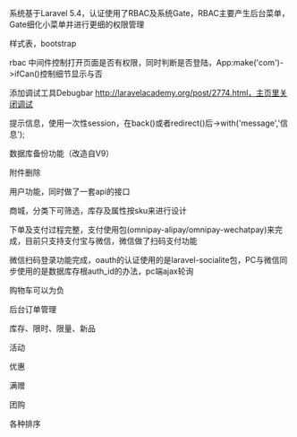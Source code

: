 系统基于Laravel 5.4，认证使用了RBAC及系统Gate，RBAC主要产生后台菜单，Gate细化小菜单并进行更细的权限管理

样式表，bootstrap

rbac 中间件控制打开页面是否有权限，同时判断是否登陆，App:make('com')->ifCan()控制细节显示与否

添加调试工具Debugbar http://laravelacademy.org/post/2774.html，主页里关闭调试

提示信息，使用一次性session，在back()或者redirect()后->with('message','信息');

数据库备份功能（改造自V9）

附件删除

用户功能，同时做了一套api的接口

商城，分类下可筛选，库存及属性按sku来进行设计

下单及支付过程完整，支付使用包(omnipay-alipay/omnipay-wechatpay)来完成，目前只支持支付宝与微信，微信做了扫码支付功能

微信扫码登录功能完成，oauth的认证使用的是laravel-socialite包，PC与微信同步使用的是数据库存根auth_id的办法，pc端ajax轮询

购物车可以为负

后台订单管理

库存、限时、限量、新品

活动

<!-- 待改bug -->

优惠

满赠

团购

各种排序